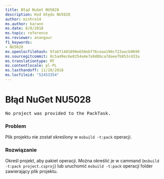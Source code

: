 ```yaml
---
title: Błąd NuGet NU5028
description: Kod błędu NU5028
author: mishra14
ms.author: karann
ms.date: 8/8/2018
ms.topic: reference
ms.reviewer: anangaur
f1_keywords:
- NU5028
ms.openlocfilehash: 97ab71401890e650ebf76ceaa190cf23aecb9699
ms.sourcegitcommit: 0c5a49ec6e0254a4e7a9d8bca7daeefb853c433a
ms.translationtype: MT
ms.contentlocale: pl-PL
ms.lasthandoff: 11/28/2018
ms.locfileid: "52453354"
---
```

# <a name="nuget-error-nu5028"></a>Błąd NuGet NU5028
<pre>No project was provided to the PackTask.</pre>

### <a name="issue"></a>Problem

Plik projektu nie został określony w `msbuild -t:pack` operacji.


### <a name="solution"></a>Rozwiązanie

Określ projekt, aby pakiet operacji.  Można określić je w cammand (`msbuild -t:pack project.csproj`) lub uruchomić `msbuild -t:pack` operacji folder zawierający plik projektu.

